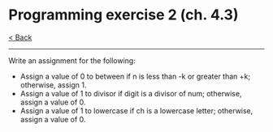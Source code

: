 # Programming exercise 2 (ch. 4.3)

[< Back](../README.md)

---

Write an assignment for the following:

- Assign a value of 0 to between if n is less than -k or greater than +k; otherwise, assign 1.
- Assign a value of 1 to divisor if digit is a divisor of num; otherwise, assign a value of 0.
- Assign a value of 1 to lowercase if ch is a lowercase letter; otherwise, assign a value of 0.
